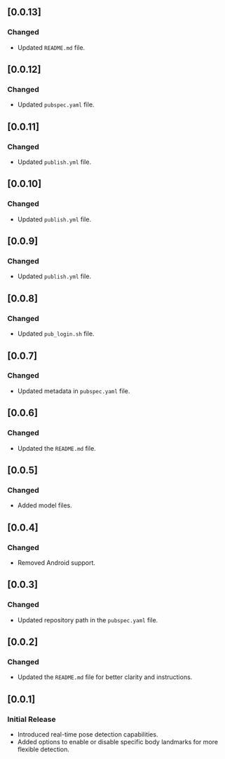 ## [0.0.13]
### Changed
- Updated `README.md` file.

## [0.0.12]
### Changed
- Updated `pubspec.yaml` file.

## [0.0.11]
### Changed
- Updated `publish.yml` file.

## [0.0.10]
### Changed
- Updated `publish.yml` file.

## [0.0.9]
### Changed
- Updated `publish.yml` file.

## [0.0.8]
### Changed
- Updated `pub_login.sh`  file.

## [0.0.7]
### Changed
- Updated metadata in `pubspec.yaml` file.

## [0.0.6]
### Changed
- Updated the `README.md` file.

## [0.0.5] 
### Changed
- Added model files.

## [0.0.4]
### Changed
- Removed Android support.

## [0.0.3] 
### Changed
- Updated repository path in the `pubspec.yaml` file.

## [0.0.2] 
### Changed
- Updated the `README.md` file for better clarity and instructions.

## [0.0.1] 
### Initial Release
- Introduced real-time pose detection capabilities.
- Added options to enable or disable specific body landmarks for more flexible detection.
